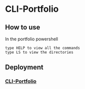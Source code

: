 # CLI-Portfolio

## How to use

In the portfolio powershell
```
type HELP to view all the commands
type LS to view the directories
```

## Deployment

### [CLI-Portfolio](https://utkarsha135.github.io/cmd-port/)
